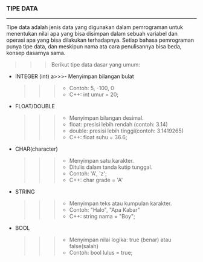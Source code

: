 ### TIPE DATA
----
Tipe data adalah jenis data yang digunakan dalam pemrograman untuk menentukan nilai apa yang bisa disimpan dalam sebuah variabel dan operasi apa yang bisa dilakukan terhadapnya. Setiap bahasa pemrograman punya tipe data, dan meskipun nama ata cara penulisannya bisa beda, konsep dasarnya sama.

>>>Berikut tipe data dasar yang umum:
- INTEGER (int)
    a>>>- Menyimpan bilangan bulat
    >>>- Contoh: 5, -100, 0
    >>>- C++: int umur = 20;
- FLOAT/DOUBLE
    >>>- Menyimpan bilangan desimal.
    >>>- float: presisi lebih rendah (contoh: 3.14)
    >>>- double: presisi lebih tinggi(contoh: 3.1419265)
    >>>- C++: float suhu = 36.6; 
- CHAR(character)
    >>>- Menyimpan satu karakter.
    >>>- Ditulis dalam tanda kutip tunggal.
    >>>- Contoh: 'A', 'z';
    >>>- C++: char grade = 'A'
- STRING
    >>>- Menyimpan teks atau kumpulan karakter.
    >>>- Contoh: "Halo", "Apa Kabar"
    >>>- C++: string nama = "Boy";
- BOOL
    >>>- Menyimpan nilai logika: true (benar) atau false(salah)
    >>>- Contoh: bool lulus = true;
